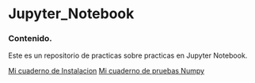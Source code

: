 # Jupyter_Notebook

### Contenido.

Este es un repositorio de practicas sobre practicas en Jupyter Notebook.

[Mi cuaderno de Instalacion](.\Cuaderno_1.md)
[Mi cuaderno de pruebas Numpy](.\Cuaderno_2.md)
